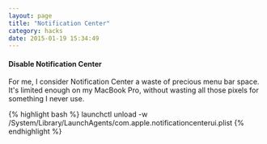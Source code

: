 ```yaml
---
layout: page
title: "Notification Center"
category: hacks
date: 2015-01-19 15:34:49
---
```


#### Disable Notification Center

For me, I consider Notification Center a waste of precious menu bar space. It's limited enough on my MacBook Pro, without wasting all those pixels for something I never use.

{% highlight bash %}
launchctl unload -w /System/Library/LaunchAgents/com.apple.notificationcenterui.plist
{% endhighlight %}
